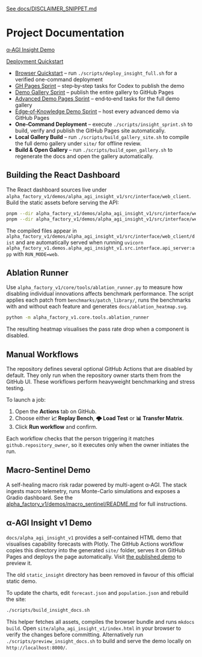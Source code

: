 [See docs/DISCLAIMER_SNIPPET.md](../docs/DISCLAIMER_SNIPPET.md)

# Project Documentation

[α‑AGI Insight Demo](alpha_agi_insight_v1/index.html)

[Deployment Quickstart](DEPLOYMENT_QUICKSTART.md)

- [Browser Quickstart](insight_browser_quickstart.pdf) – run `./scripts/deploy_insight_full.sh` for a verified one-command deployment
- [GH Pages Sprint](CODEX_INSIGHT_PAGES_SPRINT.md) – step‑by‑step tasks for Codex to publish the demo
- [Demo Gallery Sprint](CODEX_DEMO_PAGES_SPRINT.md) – publish the entire gallery to GitHub Pages
- [Advanced Demo Pages Sprint](CODEX_ADVANCED_DEMO_PAGES_SPRINT.md) – end‑to‑end tasks for the full demo gallery
- [Edge‑of‑Knowledge Demo Sprint](EDGE_OF_KNOWLEDGE_DEMO_SPRINT.md) – host every advanced demo via GitHub Pages
- **One‑Command Deployment** – execute `./scripts/insight_sprint.sh` to build, verify and publish the GitHub Pages site automatically.
- **Local Gallery Build** – run `./scripts/build_gallery_site.sh` to compile the full demo gallery under `site/` for offline review.
- **Build & Open Gallery** – run `./scripts/build_open_gallery.sh` to regenerate the docs and open the gallery automatically.

## Building the React Dashboard

The React dashboard sources live under `alpha_factory_v1/demos/alpha_agi_insight_v1/src/interface/web_client`. Build the static assets before serving the API:

```bash
pnpm --dir alpha_factory_v1/demos/alpha_agi_insight_v1/src/interface/web_client install
pnpm --dir alpha_factory_v1/demos/alpha_agi_insight_v1/src/interface/web_client run build
```

The compiled files appear in `alpha_factory_v1/demos/alpha_agi_insight_v1/src/interface/web_client/dist` and are automatically served when running `uvicorn alpha_factory_v1.demos.alpha_agi_insight_v1.src.interface.api_server:app` with `RUN_MODE=web`.

## Ablation Runner

Use `alpha_factory_v1/core/tools/ablation_runner.py` to measure how disabling individual innovations affects benchmark performance. The script applies each patch from `benchmarks/patch_library/`, runs the benchmarks with and without each feature and generates `docs/ablation_heatmap.svg`.

```bash
python -m alpha_factory_v1.core.tools.ablation_runner
```

The resulting heatmap visualises the pass rate drop when a component is disabled.

## Manual Workflows

The repository defines several optional GitHub Actions that are disabled by
default. They only run when the repository owner starts them from the GitHub
UI. These workflows perform heavyweight benchmarking and stress testing.

To launch a job:

1. Open the **Actions** tab on GitHub.
2. Choose either **📈 Replay Bench**, **🌩 Load Test** or **📊 Transfer Matrix**.
3. Click **Run workflow** and confirm.

Each workflow checks that the person triggering it matches
`github.repository_owner`, so it executes only when the owner initiates the
run.

## Macro-Sentinel Demo

A self-healing macro risk radar powered by multi-agent α‑AGI. The stack ingests
macro telemetry, runs Monte-Carlo simulations and exposes a Gradio dashboard.
See the [alpha_factory_v1/demos/macro_sentinel/README.md](../alpha_factory_v1/demos/macro_sentinel/README.md)
for full instructions.

## α‑AGI Insight v1 Demo

`docs/alpha_agi_insight_v1` provides a self-contained HTML demo that
visualises capability forecasts with Plotly. The GitHub Actions workflow
copies this directory into the generated `site/` folder, serves it on GitHub
Pages and deploys the page automatically. Visit
[the published demo](https://montrealai.github.io/AGI-Alpha-Agent-v0/alpha_agi_insight_v1/)
to preview it.

The old `static_insight` directory has been removed in favour of this
official static demo.

To update the charts, edit `forecast.json` and `population.json` and rebuild
the site:

```bash
./scripts/build_insight_docs.sh
```

This helper fetches all assets, compiles the browser bundle and runs `mkdocs build`.
Open `site/alpha_agi_insight_v1/index.html` in your browser to verify the
changes before committing. Alternatively run `./scripts/preview_insight_docs.sh`
to build and serve the demo locally on `http://localhost:8000/`.
